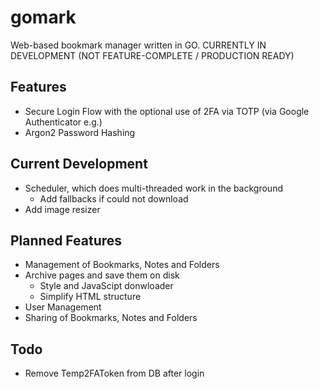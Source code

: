 # gomark

Web-based bookmark manager written in GO. CURRENTLY IN DEVELOPMENT (NOT FEATURE-COMPLETE / PRODUCTION READY)

## Features

-   Secure Login Flow with the optional use of 2FA via TOTP (via Google Authenticator e.g.)
-   Argon2 Password Hashing

## Current Development

-   Scheduler, which does multi-threaded work in the background
    -   Add fallbacks if could not download
-   Add image resizer

## Planned Features

-   Management of Bookmarks, Notes and Folders
-   Archive pages and save them on disk
    -   Style and JavaScipt donwloader
    -   Simplify HTML structure
-   User Management
-   Sharing of Bookmarks, Notes and Folders

## Todo

-   Remove Temp2FAToken from DB after login
